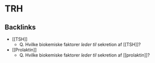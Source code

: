 # TRH
## Backlinks
* [[TSH]]
	* Q. Hvilke biokemiske faktorer *leder til* sekretion af [[TSH]]? 
* [[Prolaktin]]
	* Q. Hvilke biokemiske faktorer *leder til* sekretion af [[prolaktin]]? 

<!-- #anki/tag/med/Endocrinology #anki/deck/Medicine -->

<!-- {BearID:D11D8371-7E01-4219-9E1D-22225B6F303D-966-0000165346C85427} -->
